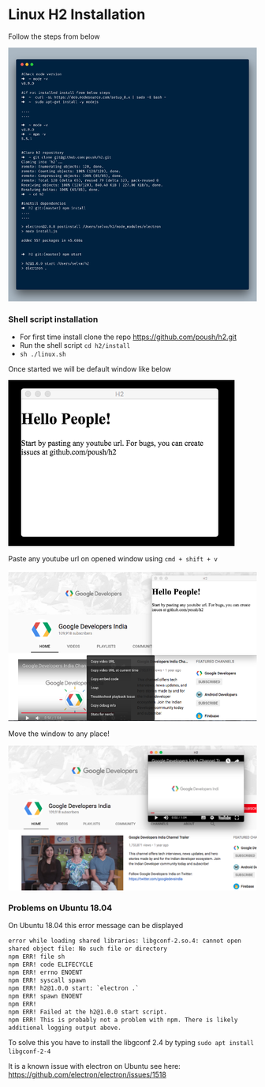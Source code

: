 # Linux H2 Installation

Follow the steps from below

![Alt text](../img/install_linux.png)

### Shell script installation

* For first time install clone the repo https://github.com/poush/h2.git
* Run the shell script `cd h2/install`
* `sh ./linux.sh`

Once started we will be default window like below

![Alt text](../img/default.png)

Paste any youtube url on opened window using `cmd + shift + v`

![Alt text](../img/step1.png)


Move the window to any place!


![Alt text](../img/step2.png)

### Problems on Ubuntu 18.04

On Ubuntu 18.04 this error message can be displayed
```
error while loading shared libraries: libgconf-2.so.4: cannot open shared object file: No such file or directory
npm ERR! file sh
npm ERR! code ELIFECYCLE
npm ERR! errno ENOENT
npm ERR! syscall spawn
npm ERR! h2@1.0.0 start: `electron .`
npm ERR! spawn ENOENT
npm ERR!
npm ERR! Failed at the h2@1.0.0 start script.
npm ERR! This is probably not a problem with npm. There is likely additional logging output above.
```

To solve this you have to install the libgconf 2.4 by typing `sudo apt install libgconf-2-4`

It is a known issue with electron on Ubuntu see here: https://github.com/electron/electron/issues/1518
